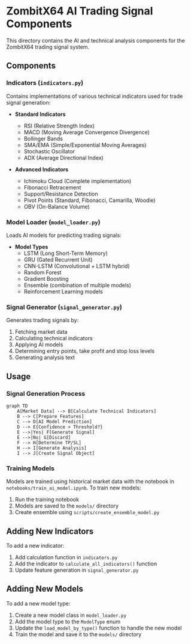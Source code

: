 # ZombitX64 AI Trading Signal Components

This directory contains the AI and technical analysis components for the ZombitX64 trading signal system.

## Components

### Indicators (`indicators.py`)

Contains implementations of various technical indicators used for trade signal generation:

- **Standard Indicators**
  - RSI (Relative Strength Index)
  - MACD (Moving Average Convergence Divergence)
  - Bollinger Bands
  - SMA/EMA (Simple/Exponential Moving Averages)
  - Stochastic Oscillator
  - ADX (Average Directional Index)

- **Advanced Indicators**
  - Ichimoku Cloud (Complete implementation)
  - Fibonacci Retracement
  - Support/Resistance Detection
  - Pivot Points (Standard, Fibonacci, Camarilla, Woodie)
  - OBV (On-Balance Volume)

### Model Loader (`model_loader.py`)

Loads AI models for predicting trading signals:

- **Model Types**
  - LSTM (Long Short-Term Memory)
  - GRU (Gated Recurrent Unit)
  - CNN-LSTM (Convolutional + LSTM hybrid)
  - Random Forest
  - Gradient Boosting
  - Ensemble (combination of multiple models)
  - Reinforcement Learning models

### Signal Generator (`signal_generator.py`)

Generates trading signals by:
1. Fetching market data
2. Calculating technical indicators
3. Applying AI models
4. Determining entry points, take profit and stop loss levels
5. Generating analysis text

## Usage

### Signal Generation Process

```mermaid
graph TD
    A[Market Data] --> B[Calculate Technical Indicators]
    B --> C[Prepare Features]
    C --> D[AI Model Prediction]
    D --> E{Confidence > Threshold?}
    E -->|Yes| F[Generate Signal]
    E -->|No| G[Discard]
    F --> H[Determine TP/SL]
    H --> I[Generate Analysis]
    I --> J[Create Signal Object]
```

### Training Models

Models are trained using historical market data with the notebook in `notebooks/train_ai_model.ipynb`.
To train new models:

1. Run the training notebook
2. Models are saved to the `models/` directory
3. Create ensemble using `scripts/create_ensemble_model.py`

## Adding New Indicators

To add a new indicator:

1. Add calculation function in `indicators.py`
2. Add the indicator to `calculate_all_indicators()` function
3. Update feature generation in `signal_generator.py`

## Adding New Models

To add a new model type:

1. Create a new model class in `model_loader.py`
2. Add the model type to the `ModelType` enum
3. Update the `load_model_by_type()` function to handle the new model
4. Train the model and save it to the `models/` directory
